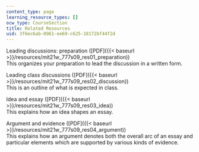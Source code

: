 ```yaml
---
content_type: page
learning_resource_types: []
ocw_type: CourseSection
title: Related Resources
uid: 3f6ec6ab-0961-ee69-c625-18172bf44f2d
---
```


Leading discussions: preparation ([PDF]({{< baseurl >}}/resources/mit21w_777s09_res01_preparation))  
This organizes your preparation to lead the discussion in a written form.

Leading class discussions ([PDF]({{< baseurl >}}/resources/mit21w_777s09_res02_discussion))  
This is an outline of what is expected in class.

Idea and essay ([PDF]({{< baseurl >}}/resources/mit21w_777s09_res03_idea))  
This explains how an idea shapes an essay.

Argument and evidence ([PDF]({{< baseurl >}}/resources/mit21w_777s09_res04_argument))  
This explains how an argument denotes both the overall arc of an essay and particular elements which are supported by various kinds of evidence.